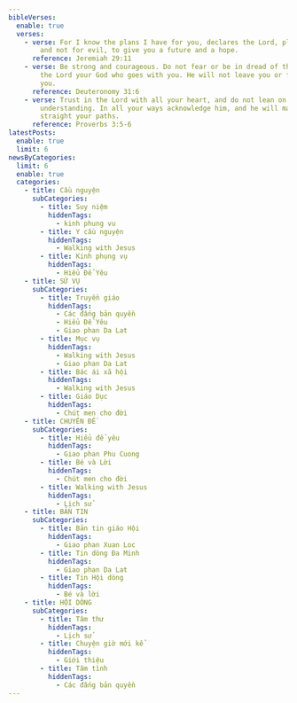 ```yaml
---
bibleVerses:
  enable: true
  verses:
    - verse: For I know the plans I have for you, declares the Lord, plans for welfare
        and not for evil, to give you a future and a hope.
      reference: Jeremiah 29:11
    - verse: Be strong and courageous. Do not fear or be in dread of them, for it is
        the Lord your God who goes with you. He will not leave you or forsake
        you.
      reference: Deuteronomy 31:6
    - verse: Trust in the Lord with all your heart, and do not lean on your own
        understanding. In all your ways acknowledge him, and he will make
        straight your paths.
      reference: Proverbs 3:5-6
latestPosts:
  enable: true
  limit: 6
newsByCategories:
  limit: 6
  enable: true
  categories:
    - title: Cầu nguyện
      subCategories:
        - title: Suy niệm
          hiddenTags:
            - kinh phung vu
        - title: Y cầu nguyện
          hiddenTags:
            - Walking with Jesus
        - title: Kinh phụng vụ
          hiddenTags:
            - Hiểu Để Yêu
    - title: SỨ VỤ
      subCategories:
        - title: Truyền giáo
          hiddenTags:
            - Các đấng bản quyền
            - Hiểu Để Yêu
            - Giao phan Da Lat
        - title: Mục vụ
          hiddenTags:
            - Walking with Jesus
            - Giao phan Da Lat
        - title: Bác ái xã hội
          hiddenTags:
            - Walking with Jesus
        - title: Giáo Dục
          hiddenTags:
            - Chút men cho đời
    - title: CHUYÊN ĐỀ
      subCategories:
        - title: Hiểu để yêu
          hiddenTags:
            - Giao phan Phu Cuong
        - title: Bé và Lời
          hiddenTags:
            - Chút men cho đời
        - title: Walking with Jesus
          hiddenTags:
            - Lịch sử
    - title: BẢN TIN
      subCategories:
        - title: Bản tin giáo Hội
          hiddenTags:
            - Giao phan Xuan Loc
        - title: Tin dòng Đa Minh
          hiddenTags:
            - Giao phan Da Lat
        - title: Tin Hội dòng
          hiddenTags:
            - Bé và lời
    - title: HỘI DÒNG
      subCategories:
        - title: Tâm thư
          hiddenTags:
            - Lịch sử
        - title: Chuyện giờ mới kể
          hiddenTags:
            - Giới thiệu
        - title: Tâm tình
          hiddenTags:
            - Các đấng bản quyền
---
```


